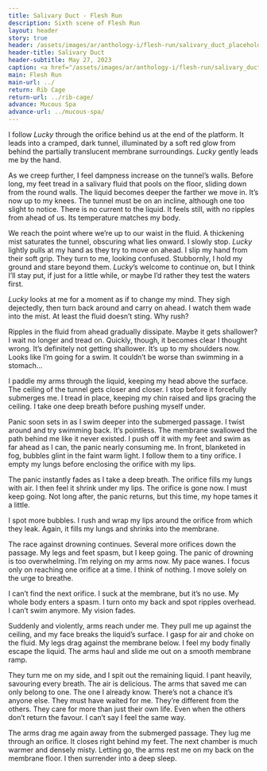 ```yaml
---
title: Salivary Duct - Flesh Run
description: Sixth scene of Flesh Run
layout: header
story: true
header: /assets/images/ar/anthology-i/flesh-run/salivary_duct_placeholder_blur.jpg
header-title: Salivary Duct
header-subtitle: May 27, 2023
caption: <a href="/assets/images/ar/anthology-i/flesh-run/salivary_duct_placeholder.jpg" target="_blank">AI placeholder artwork</a> generated above using <a href="https://creator.nightcafe.studio/creation/ZIytUYQA7l0KantwvFv7" target="_blank">SD 1.5</a> — <a href="https://creativecommons.org/publicdomain/zero/1.0/" target="_blank">CC0 1.0</a>
main: Flesh Run
main-url: ../
return: Rib Cage
return-url: ../rib-cage/
advance: Mucous Spa
advance-url: ../mucous-spa/
---
```


I follow *Lucky* through the orifice behind us at the end of the platform. It leads into a cramped, dark tunnel, illuminated by a soft red glow from behind the partially translucent membrane surroundings. *Lucky* gently leads me by the hand.

As we creep further, I feel dampness increase on the tunnel’s walls. Before long, my feet tread in a salivary fluid that pools on the floor, sliding down from the round walls. The liquid becomes deeper the farther we move in. It’s now up to my knees. The tunnel must be on an incline, although one too slight to notice. There is no current to the liquid. It feels still, with no ripples from ahead of us. Its temperature matches my body.

We reach the point where we’re up to our waist in the fluid. A thickening mist saturates the tunnel, obscuring what lies onward. I slowly stop. *Lucky* lightly pulls at my hand as they try to move on ahead. I slip my hand from their soft grip. They turn to me, looking confused. Stubbornly, I hold my ground and stare beyond them. *Lucky*’s welcome to continue on, but I think I’ll stay put, if just for a little while, or maybe I’d rather they test the waters first.

*Lucky* looks at me for a moment as if to change my mind. They sigh dejectedly, then turn back around and carry on ahead. I watch them wade into the mist. At least the fluid doesn’t sting. Why rush?

Ripples in the fluid from ahead gradually dissipate. Maybe it gets shallower? I wait no longer and tread on. Quickly, though, it becomes clear I thought wrong. It’s definitely not getting shallower. It’s up to my shoulders now. Looks like I’m going for a swim. It couldn’t be worse than swimming in a stomach…

I paddle my arms through the liquid, keeping my head above the surface. The ceiling of the tunnel gets closer and closer. I stop before it forcefully submerges me. I tread in place, keeping my chin raised and lips gracing the ceiling. I take one deep breath before pushing myself under.

Panic soon sets in as I swim deeper into the submerged passage. I twist around and try swimming back. It’s pointless. The membrane swallowed the path behind me like it never existed. I push off it with my feet and swim as far ahead as I can, the panic nearly consuming me. In front, blanketed in fog, bubbles glint in the faint warm light. I follow them to a tiny orifice. I empty my lungs before enclosing the orifice with my lips.

The panic instantly fades as I take a deep breath. The orifice fills my lungs with air. I then feel it shrink under my lips. The orifice is gone now. I must keep going. Not long after, the panic returns, but this time, my hope tames it a little.

I spot more bubbles. I rush and wrap my lips around the orifice from which they leak. Again, it fills my lungs and shrinks into the membrane.

The race against drowning continues. Several more orifices down the passage. My legs and feet spasm, but I keep going. The panic of drowning is too overwhelming. I’m relying on my arms now. My pace wanes. I focus only on reaching one orifice at a time. I think of nothing. I move solely on the urge to breathe.

I can’t find the next orifice. I suck at the membrane, but it’s no use. My whole body enters a spasm. I turn onto my back and spot ripples overhead. I can’t swim anymore. My vision fades.

Suddenly and violently, arms reach under me. They pull me up against the ceiling, and my face breaks the liquid’s surface. I gasp for air and choke on the fluid. My legs drag against the membrane below. I feel my body finally escape the liquid. The arms haul and slide me out on a smooth membrane ramp.

They turn me on my side, and I spit out the remaining liquid. I pant heavily, savouring every breath. The air is delicious. The arms that saved me can only belong to one. The one I already know. There’s not a chance it’s anyone else. They must have waited for me. They’re different from the others. They care for more than just their own life. Even when the others don’t return the favour. I can’t say I feel the same way.

The arms drag me again away from the submerged passage. They lug me through an orifice. It closes right behind my feet. The next chamber is much warmer and densely misty. Letting go, the arms rest me on my back on the membrane floor. I then surrender into a deep sleep.